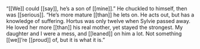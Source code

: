 “[[We]] could [[say]], he’s a son of [[mine]].” He chuckled to himself, then was [[serious]]. “He’s more mature [[than]] he lets on. He acts out, but has a knowledge of suffering. Hortus was only twelve when Sylvie passed away. He loved her more [[than]] his real mother, yet stayed the strongest. My daughter and I were a mess, and [[leaned]] on him a lot. Not something [[we]]’re [[proud]] of, but it is what it is.”
